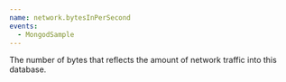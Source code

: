 ```yaml
---
name: network.bytesInPerSecond
events:
  - MongodSample
---
```


The number of bytes that reflects the amount of network traffic into this database.